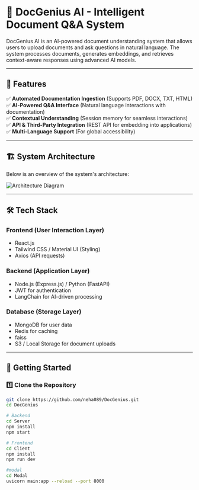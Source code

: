 # 📄 DocGenius AI - Intelligent Document Q&A System

DocGenius AI is an AI-powered document understanding system that allows users to upload documents and ask questions in natural language. The system processes documents, generates embeddings, and retrieves context-aware responses using advanced AI models.

---

## 📌 Features
✅ **Automated Documentation Ingestion** (Supports PDF, DOCX, TXT, HTML)  
✅ **AI-Powered Q&A Interface** (Natural language interactions with documentation)  
✅ **Contextual Understanding** (Session memory for seamless interactions)  
✅ **API & Third-Party Integration** (REST API for embedding into applications)  
✅ **Multi-Language Support** (For global accessibility)  

---

## 🏗️ System Architecture

Below is an overview of the system's architecture:  

![Architecture Diagram](./docs/architecture.png)  



---

## 🛠️ Tech Stack

### **Frontend (User Interaction Layer)**
- React.js 
- Tailwind CSS / Material UI (Styling)
- Axios (API requests)

### **Backend (Application Layer)**
- Node.js (Express.js) / Python (FastAPI)
- JWT for authentication
- LangChain for AI-driven processing



### **Database (Storage Layer)**
-  MongoDB for user data
- Redis for caching
- faiss
- S3 / Local Storage for document uploads

---

## 🚀 Getting Started  

### 1️⃣ Clone the Repository  
```bash
git clone https://github.com/neha089/DocGenius.git
cd DocGenius

# Backend
cd Server
npm install
npm start

# Frontend
cd Client
npm install
npm run dev

#modal
cd Modal
uvicorn main:app --reload --port 8000

